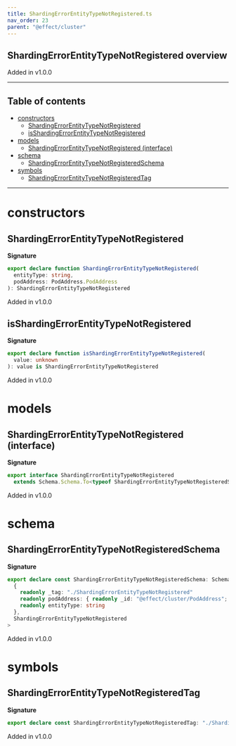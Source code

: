 ```yaml
---
title: ShardingErrorEntityTypeNotRegistered.ts
nav_order: 23
parent: "@effect/cluster"
---
```


## ShardingErrorEntityTypeNotRegistered overview

Added in v1.0.0

---

<h2 class="text-delta">Table of contents</h2>

- [constructors](#constructors)
  - [ShardingErrorEntityTypeNotRegistered](#shardingerrorentitytypenotregistered)
  - [isShardingErrorEntityTypeNotRegistered](#isshardingerrorentitytypenotregistered)
- [models](#models)
  - [ShardingErrorEntityTypeNotRegistered (interface)](#shardingerrorentitytypenotregistered-interface)
- [schema](#schema)
  - [ShardingErrorEntityTypeNotRegisteredSchema](#shardingerrorentitytypenotregisteredschema)
- [symbols](#symbols)
  - [ShardingErrorEntityTypeNotRegisteredTag](#shardingerrorentitytypenotregisteredtag)

---

# constructors

## ShardingErrorEntityTypeNotRegistered

**Signature**

```ts
export declare function ShardingErrorEntityTypeNotRegistered(
  entityType: string,
  podAddress: PodAddress.PodAddress
): ShardingErrorEntityTypeNotRegistered
```

Added in v1.0.0

## isShardingErrorEntityTypeNotRegistered

**Signature**

```ts
export declare function isShardingErrorEntityTypeNotRegistered(
  value: unknown
): value is ShardingErrorEntityTypeNotRegistered
```

Added in v1.0.0

# models

## ShardingErrorEntityTypeNotRegistered (interface)

**Signature**

```ts
export interface ShardingErrorEntityTypeNotRegistered
  extends Schema.Schema.To<typeof ShardingErrorEntityTypeNotRegisteredSchema_> {}
```

Added in v1.0.0

# schema

## ShardingErrorEntityTypeNotRegisteredSchema

**Signature**

```ts
export declare const ShardingErrorEntityTypeNotRegisteredSchema: Schema.Schema<
  {
    readonly _tag: "./ShardingErrorEntityTypeNotRegistered"
    readonly podAddress: { readonly _id: "@effect/cluster/PodAddress"; readonly host: string; readonly port: number }
    readonly entityType: string
  },
  ShardingErrorEntityTypeNotRegistered
>
```

Added in v1.0.0

# symbols

## ShardingErrorEntityTypeNotRegisteredTag

**Signature**

```ts
export declare const ShardingErrorEntityTypeNotRegisteredTag: "./ShardingErrorEntityTypeNotRegistered"
```

Added in v1.0.0
